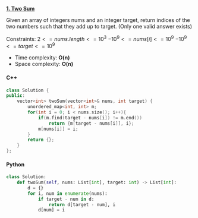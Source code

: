 **[1. Two Sum](https://leetcode.com/problems/two-sum/)**

Given an array of integers nums and an integer target, return indices of the two numbers such that they add up to target. (Only one valid answer exists)

Constraints:
$2 <= nums.length <= 10^3$
$-10^9 <= nums[i] <= 10^9$
$-10^9 <= target <= 10^9$

- Time complexity: **O(n)**
- Space complexity: **O(n)**

#### C++
```c++
class Solution {
public:
    vector<int> twoSum(vector<int>& nums, int target) {
        unordered_map<int, int> m;
        for(int i = 0; i < nums.size(); i++){
            if(m.find(target - nums[i]) != m.end())
                return {m[target - nums[i]], i};
            m[nums[i]] = i;
        }
        return {};
    }
};
```

#### Python
```python
class Solution:
    def twoSum(self, nums: List[int], target: int) -> List[int]:
        d = {}
        for i, num in enumerate(nums):
            if target - num in d:
                return d[target - num], i
            d[num] = i
```
